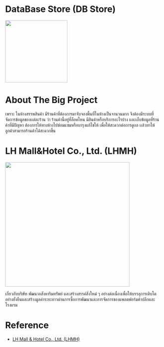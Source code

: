 # DataBase Store (DB Store)
<img src="https://lhmh.co.th/wp-content/uploads/2017/04/Terminal-21-Di-Cut.png" width="200px">

# About The Big Project
<p>เพราะ ในห้างสรรพสินค้า มีร้านค้าที่ต้องการมาจับจองพื้นที่ในห้างเป็นจานวนมาก จึงต้องมีระบบที่จัดการข้อมูลของเเต่ละร้าน ว่า ร้านค้านี้อยู่ที่ล็อคไหน มีสินค้าหรือบริการอะไรบ้าง เเละเก็บข้อมูลที่ร้านค้าที่มีปัญหา ต้องการให้ทางห้างไปซ่อมแซมหรือบารุงแก้ไขให้ เพื่อให้สะดวกต่อการดูเเล เเล้วทาให้ลูกค้าสามารถร้านค้าได้สะดวกขึ้น</p>

# LH Mall&Hotel Co., Ltd. (LHMH)
<img src="https://www.scholarship.in.th/wp-content/uploads/2018/12/Cover0104122018.jpg" width="400px">
<p>เกี่ยวกับบริษัท พัฒนาอสังหาริมทรัพย์ และสร้างสรรค์สิ่งใหม่ ๆ อย่างต่อเนื่องเพื่อให้บรรลุการเติบโตอย่างยั่งยืนและสร้างมูลค่าระยะยาวผ่านการซื้อการพัฒนาและการจัดการของแพลตฟอร์มค้าปลีกและโรงแรม</p>

# Reference
<ul>
	<li><a href="https://lhmh.co.th/th">LH Mall & Hotel Co., Ltd. (LHMH)</a></li>
</ul>
